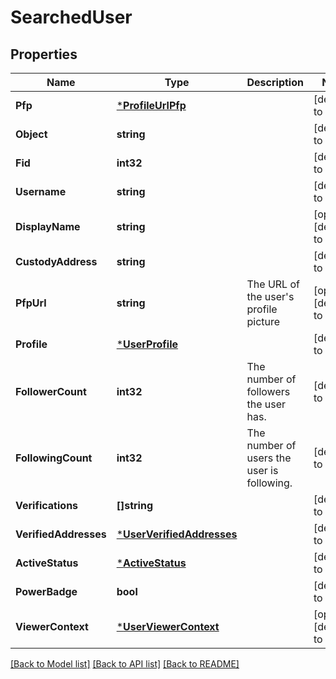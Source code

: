 # SearchedUser

## Properties
Name | Type | Description | Notes
------------ | ------------- | ------------- | -------------
**Pfp** | [***ProfileUrlPfp**](ProfileUrl_pfp.md) |  | [default to null]
**Object** | **string** |  | [default to null]
**Fid** | **int32** |  | [default to null]
**Username** | **string** |  | [default to null]
**DisplayName** | **string** |  | [optional] [default to null]
**CustodyAddress** | **string** |  | [default to null]
**PfpUrl** | **string** | The URL of the user&#x27;s profile picture | [optional] [default to null]
**Profile** | [***UserProfile**](User_profile.md) |  | [default to null]
**FollowerCount** | **int32** | The number of followers the user has. | [default to null]
**FollowingCount** | **int32** | The number of users the user is following. | [default to null]
**Verifications** | **[]string** |  | [default to null]
**VerifiedAddresses** | [***UserVerifiedAddresses**](User_verified_addresses.md) |  | [default to null]
**ActiveStatus** | [***ActiveStatus**](ActiveStatus.md) |  | [default to null]
**PowerBadge** | **bool** |  | [default to null]
**ViewerContext** | [***UserViewerContext**](UserViewerContext.md) |  | [optional] [default to null]

[[Back to Model list]](../README.md#documentation-for-models) [[Back to API list]](../README.md#documentation-for-api-endpoints) [[Back to README]](../README.md)

